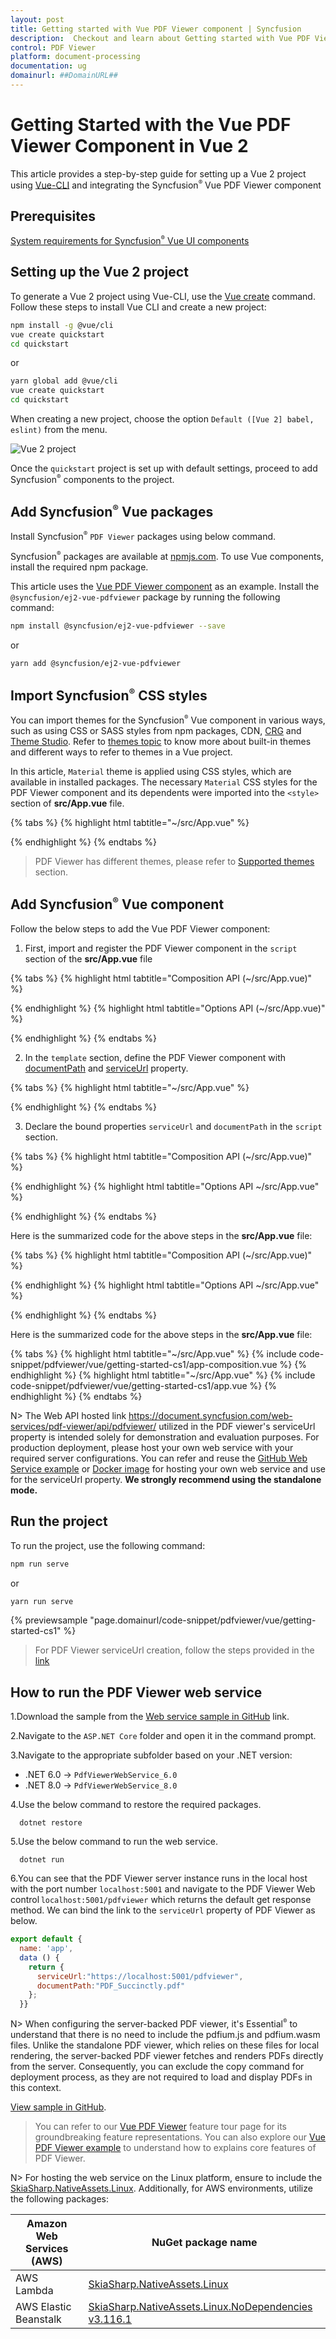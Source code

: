 ```yaml
---
layout: post
title: Getting started with Vue PDF Viewer component | Syncfusion
description:  Checkout and learn about Getting started with Vue PDF Viewer component of Syncfusion Essential JS 2 and more details.
control: PDF Viewer
platform: document-processing
documentation: ug
domainurl: ##DomainURL##
---
```


# Getting Started with the Vue PDF Viewer Component in Vue 2

This article provides a step-by-step guide for setting up a Vue 2 project using [Vue-CLI](https://cli.vuejs.org/) and integrating the Syncfusion<sup style="font-size:70%">&reg;</sup> Vue PDF Viewer component

## Prerequisites

[System requirements for Syncfusion<sup style="font-size:70%">&reg;</sup> Vue UI components](https://ej2.syncfusion.com/vue/documentation/system-requirements)

## Setting up the Vue 2 project

To generate a Vue 2 project using Vue-CLI, use the [Vue create](https://cli.vuejs.org/#getting-started) command. Follow these steps to install Vue CLI and create a new project:

```bash
npm install -g @vue/cli
vue create quickstart
cd quickstart
```

or

```bash
yarn global add @vue/cli
vue create quickstart
cd quickstart
```

When creating a new project, choose the option `Default ([Vue 2] babel, eslint)` from the menu.

![Vue 2 project](./images/vue2-terminal.png)

Once the `quickstart` project is set up with default settings, proceed to add Syncfusion<sup style="font-size:70%">&reg;</sup> components to the project.

## Add Syncfusion<sup style="font-size:70%">&reg;</sup> Vue packages

Install Syncfusion<sup style="font-size:70%">&reg;</sup> `PDF Viewer` packages using below command.

Syncfusion<sup style="font-size:70%">&reg;</sup> packages are available at [npmjs.com](https://www.npmjs.com/search?q=ej2-vue). To use Vue components, install the required npm package.

This article uses the [Vue PDF Viewer component](https://www.syncfusion.com/vue-components/vue-pdf-viewer) as an example. Install the `@syncfusion/ej2-vue-pdfviewer` package by running the following command:

```bash
npm install @syncfusion/ej2-vue-pdfviewer --save
```
or

```bash
yarn add @syncfusion/ej2-vue-pdfviewer
```

## Import Syncfusion<sup style="font-size:70%">&reg;</sup> CSS styles

You can import themes for the Syncfusion<sup style="font-size:70%">&reg;</sup> Vue component in various ways, such as using CSS or SASS styles from npm packages, CDN, [CRG](https://ej2.syncfusion.com/javascript/documentation/common/custom-resource-generator) and [Theme Studio](https://ej2.syncfusion.com/vue/documentation/appearance/theme-studio). Refer to [themes topic](https://ej2.syncfusion.com/vue/documentation/appearance/theme) to know more about built-in themes and different ways to refer to themes in a Vue project.

In this article, `Material` theme is applied using CSS styles, which are available in installed packages. The necessary `Material` CSS styles for the PDF Viewer component and its dependents were imported into the `<style>` section of **src/App.vue** file.

{% tabs %}
{% highlight html tabtitle="~/src/App.vue" %}

<style>
  @import '../node_modules/@syncfusion/ej2-base/styles/material.css';
  @import '../node_modules/@syncfusion/ej2-buttons/styles/material.css';
  @import '../node_modules/@syncfusion/ej2-dropdowns/styles/material.css';
  @import '../node_modules/@syncfusion/ej2-inputs/styles/material.css';
  @import '../node_modules/@syncfusion/ej2-navigations/styles/material.css';
  @import '../node_modules/@syncfusion/ej2-popups/styles/material.css';
  @import '../node_modules/@syncfusion/ej2-splitbuttons/styles/material.css';
  @import '../node_modules/@syncfusion/ej2-lists/styles/material.css';
  @import '../node_modules/@syncfusion/ej2-pdfviewer/styles/material.css';
</style>

{% endhighlight %}
{% endtabs %}


> PDF Viewer has different themes, please refer to [Supported themes](../appearance/theme) section.

## Add Syncfusion<sup style="font-size:70%">&reg;</sup> Vue component

Follow the below steps to add the Vue PDF Viewer component:

1. First, import and register the PDF Viewer component in the `script` section of the **src/App.vue** file

{% tabs %}
{% highlight html tabtitle="Composition API (~/src/App.vue)" %}

<script setup>
import { PdfViewerComponent as EjsPdfviewer, Toolbar, Magnification, Navigation, LinkAnnotation,
         BookmarkView,ThumbnailView, Print,TextSelection, TextSearch,
         Annotation, FormDesigner, FormFields, PageOrganizer} from '@syncfusion/ej2-vue-pdfviewer';

</script>

{% endhighlight %}
{% highlight html tabtitle="Options API (~/src/App.vue)" %}

<script>
import { PdfViewerComponent, Toolbar, Magnification, Navigation, LinkAnnotation,
         BookmarkView,ThumbnailView, Print,TextSelection, TextSearch,
         Annotation, FormDesigner, FormFields, PageOrganizer} from '@syncfusion/ej2-vue-pdfviewer';

</script>

{% endhighlight %}
{% endtabs %}

2. In the `template` section, define the PDF Viewer component with [documentPath](https://ej2.syncfusion.com/vue/documentation/api/pdfviewer/#documentpath) and [serviceUrl](https://ej2.syncfusion.com/vue/documentation/api/pdfviewer/#serviceurl) property.

{% tabs %}
{% highlight html tabtitle="~/src/App.vue" %}

<template>
  <div id="app">
    <ejs-pdfviewer
      id="pdfViewer"
      :serviceUrl="serviceUrl"
      :documentPath="documentPath">
    </ejs-pdfviewer>
  </div>
</template>

{% endhighlight %}
{% endtabs %}

3. Declare the bound properties `serviceUrl` and `documentPath` in the `script` section.

{% tabs %}
{% highlight html tabtitle="Composition API (~/src/App.vue)" %}

<script setup>
import { provide } from "vue";

import {
  PdfViewerComponent as EjsPdfviewer, Toolbar, Magnification, Navigation, LinkAnnotation,
  BookmarkView, ThumbnailView, Print, TextSelection, TextSearch,
  Annotation, FormDesigner, FormFields, PageOrganizer
} from '@syncfusion/ej2-vue-pdfviewer';

const serviceUrl = "https://document.syncfusion.com/web-services/pdf-viewer/api/pdfviewer/";
const documentPath = "https://cdn.syncfusion.com/content/pdf/pdf-succinctly.pdf";

provide('PdfViewer', [Toolbar, Magnification, Navigation, LinkAnnotation, BookmarkView, ThumbnailView,
  Print, TextSelection, TextSearch, Annotation, FormDesigner, FormFields, PageOrganizer]);

</script>

{% endhighlight %}
{% highlight html tabtitle="Options API ~/src/App.vue" %}
<script>
import {
  PdfViewerComponent, Toolbar, Magnification, Navigation, LinkAnnotation,
  BookmarkView, ThumbnailView, Print, TextSelection, TextSearch,
  Annotation, FormDesigner, FormFields, PageOrganizer
} from '@syncfusion/ej2-vue-pdfviewer';

export default {
  name: 'App',
  components: {
    "ejs-pdfviewer": PdfViewerComponent
  },
  data() {
    return {
      serviceUrl: "https://document.syncfusion.com/web-services/pdf-viewer/api/pdfviewer/",
      documentPath: "https://cdn.syncfusion.com/content/pdf/pdf-succinctly.pdf"
    };
  },
  provide: {
    PdfViewer: [Toolbar, Magnification, Navigation, LinkAnnotation, BookmarkView, ThumbnailView,
      Print, TextSelection, TextSearch, Annotation, FormDesigner, FormFields, PageOrganizer]
  }
}

</script>

{% endhighlight %}
{% endtabs %}

Here is the summarized code for the above steps in the **src/App.vue** file:

{% tabs %}
{% highlight html tabtitle="Composition API (~/src/App.vue)" %}

<template>
  <ejs-pdfviewer id="pdfViewer" :serviceUrl="serviceUrl" :documentPath="documentPath">
  </ejs-pdfviewer>
</template>

<script setup>
import { provide } from "vue";
import {
  PdfViewerComponent, Toolbar, Magnification, Navigation, LinkAnnotation, BookmarkView,
  ThumbnailView, Print, TextSelection, TextSearch, Annotation, FormDesigner, FormFields, PageOrganizer
} from '@syncfusion/ej2-vue-pdfviewer';

const serviceUrl = "https://document.syncfusion.com/web-services/pdf-viewer/api/pdfviewer/";
const documentPath = "https://cdn.syncfusion.com/content/pdf/pdf-succinctly.pdf";

provide('PdfViewer', [Toolbar, Magnification, Navigation, LinkAnnotation, BookmarkView, ThumbnailView,
  Print, TextSelection, TextSearch, Annotation, FormDesigner, FormFields, PageOrganizer]);

</script>

<style>
@import '../node_modules/@syncfusion/ej2-base/styles/material.css';
@import '../node_modules/@syncfusion/ej2-buttons/styles/material.css';
@import '../node_modules/@syncfusion/ej2-dropdowns/styles/material.css';
@import '../node_modules/@syncfusion/ej2-inputs/styles/material.css';
@import '../node_modules/@syncfusion/ej2-navigations/styles/material.css';
@import '../node_modules/@syncfusion/ej2-popups/styles/material.css';
@import '../node_modules/@syncfusion/ej2-splitbuttons/styles/material.css';
@import '../node_modules/@syncfusion/ej2-lists/styles/material.css';
@import '../node_modules/@syncfusion/ej2-pdfviewer/styles/material.css';
</style>

{% endhighlight %}
{% highlight html tabtitle="Options API ~/src/App.vue" %}

<template>
  <ejs-pdfviewer id="pdfViewer" :serviceUrl="serviceUrl" :documentPath="documentPath">
  </ejs-pdfviewer>
</template>

<script>
import {
  PdfViewerComponent, Toolbar, Magnification, Navigation, LinkAnnotation, BookmarkView,
  ThumbnailView, Print, TextSelection, TextSearch, Annotation, FormDesigner, FormFields, PageOrganizer
} from '@syncfusion/ej2-vue-pdfviewer';

export default {
  name: "App",
  components: {
    "ejs-pdfviewer": PdfViewerComponent
  },
  data() {
    return {
      serviceUrl: "https://document.syncfusion.com/web-services/pdf-viewer/api/pdfviewer/",
      documentPath: "https://cdn.syncfusion.com/content/pdf/pdf-succinctly.pdf"
    };
  },
  provide: {
    PdfViewer: [Toolbar, Magnification, Navigation, LinkAnnotation, BookmarkView, ThumbnailView,
      Print, TextSelection, TextSearch, Annotation, FormDesigner, FormFields, PageOrganizer]
  }
}
</script>

<style>
@import '../node_modules/@syncfusion/ej2-base/styles/material.css';
@import '../node_modules/@syncfusion/ej2-buttons/styles/material.css';
@import '../node_modules/@syncfusion/ej2-dropdowns/styles/material.css';
@import '../node_modules/@syncfusion/ej2-inputs/styles/material.css';
@import '../node_modules/@syncfusion/ej2-navigations/styles/material.css';
@import '../node_modules/@syncfusion/ej2-popups/styles/material.css';
@import '../node_modules/@syncfusion/ej2-splitbuttons/styles/material.css';
@import '../node_modules/@syncfusion/ej2-lists/styles/material.css';
@import '../node_modules/@syncfusion/ej2-pdfviewer/styles/material.css';
</style>

{% endhighlight %}
{% endtabs %}

Here is the summarized code for the above steps in the **src/App.vue** file:

{% tabs %}
{% highlight html tabtitle="~/src/App.vue" %}
{% include code-snippet/pdfviewer/vue/getting-started-cs1/app-composition.vue %}
{% endhighlight %}
{% highlight html tabtitle="~/src/App.vue" %}
{% include code-snippet/pdfviewer/vue/getting-started-cs1/app.vue %}
{% endhighlight %}
{% endtabs %}

N> The Web API hosted link https://document.syncfusion.com/web-services/pdf-viewer/api/pdfviewer/ utilized in the PDF viewer's serviceUrl property is intended solely for demonstration and evaluation purposes. For production deployment, please host your own web service with your required server configurations. You can refer and reuse the [GitHub Web Service example](https://github.com/SyncfusionExamples/EJ2-PDFViewer-WebServices) or [Docker image](https://hub.docker.com/r/syncfusion/pdfviewer-server) for hosting your own web service and use for the serviceUrl property. **We strongly recommend using the standalone mode.**

## Run the project

To run the project, use the following command:

```bash
npm run serve
```

or

```bash
yarn run serve
```

{% previewsample "page.domainurl/code-snippet/pdfviewer/vue/getting-started-cs1" %}

> For PDF Viewer serviceUrl creation, follow the steps provided in the [link](https://ej2.syncfusion.com/documentation/pdfviewer/how-to/create-pdfviewer-service)

## How to run the PDF Viewer web service

1.Download the sample from the [Web service sample in GitHub](https://github.com/SyncfusionExamples/EJ2-PDFViewer-WebServices) link.

2.Navigate to the `ASP.NET Core` folder and open it in the command prompt.

3.Navigate to the appropriate subfolder based on your .NET version:

   - .NET 6.0 → `PdfViewerWebService_6.0`
   - .NET 8.0 → `PdfViewerWebService_8.0`

4.Use the below command to restore the required packages.

```
  dotnet restore
```

5.Use the below command to run the web service.

```
  dotnet run
```

6.You can see that the PDF Viewer server instance runs in the local host with the port number `localhost:5001` and navigate to the PDF Viewer Web control `localhost:5001/pdfviewer` which returns the default get response method. We can bind the link to the `serviceUrl` property of PDF Viewer as below.

  ```js
  export default {
    name: 'app',
    data () {
      return {
        serviceUrl:"https://localhost:5001/pdfviewer",
        documentPath:"PDF_Succinctly.pdf"
      };
    }}
  ```

N> When configuring the server-backed PDF viewer, it's Essential<sup style="font-size:70%">&reg;</sup> to understand that there is no need to include the pdfium.js and pdfium.wasm files. Unlike the standalone PDF viewer, which relies on these files for local rendering, the server-backed PDF viewer fetches and renders PDFs directly from the server. Consequently, you can exclude the copy command for deployment process, as they are not required to load and display PDFs in this context.

[View sample in GitHub](https://github.com/SyncfusionExamples/vue-pdf-viewer-examples/tree/master/Getting%20Started%20-%20server-back).

> You can refer to our [Vue PDF Viewer](https://www.syncfusion.com/vue-ui-components/vue-pdf-viewer) feature tour page for its groundbreaking feature representations. You can also explore our [Vue PDF Viewer example](https://document.syncfusion.com/demos/pdf-viewer/vue/#/tailwind3/pdfviewer/default.html) to understand how to explains core features of PDF Viewer.

N> For hosting the web service on the Linux platform, ensure to include the [SkiaSharp.NativeAssets.Linux](https://nuget.org/packages/SkiaSharp.NativeAssets.Linux/3.116.1). Additionally, for AWS environments, utilize the following packages:

| **Amazon Web Services (AWS)** |**NuGet package name** |
| --- | --- |
| AWS Lambda|[SkiaSharp.NativeAssets.Linux](https://nuget.org/packages/SkiaSharp.NativeAssets.Linux/3.116.1)|
| AWS Elastic Beanstalk |[SkiaSharp.NativeAssets.Linux.NoDependencies v3.116.1](https://www.nuget.org/packages/SkiaSharp.NativeAssets.Linux.NoDependencies/3.116.1)|
